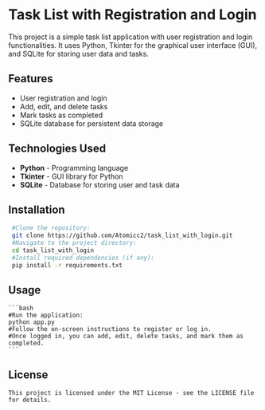 # Task List with Registration and Login

This project is a simple task list application with user registration and login functionalities. It uses Python, Tkinter for the graphical user interface (GUI), and SQLite for storing user data and tasks.

## Features

- User registration and login
- Add, edit, and delete tasks
- Mark tasks as completed
- SQLite database for persistent data storage

## Technologies Used

- **Python** - Programming language
- **Tkinter** - GUI library for Python
- **SQLite** - Database for storing user and task data

## Installation

   ```bash
    #Clone the repository:
    git clone https://github.com/Atomicc2/task_list_with_login.git
    #Navigate to the project directory:
    cd task_list_with_login
    #Install required dependencies (if any):
    pip install -r requirements.txt
   ```
## Usage

    ```bash
    #Run the application:
    python app.py
    #Follow the on-screen instructions to register or log in.
    #Once logged in, you can add, edit, delete tasks, and mark them as completed.
    ```

## License

    This project is licensed under the MIT License - see the LICENSE file for details.